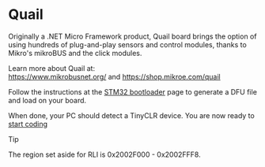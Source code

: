 # Quail

Originally a .NET Micro Framework product, Quail board brings the option of using hundreds of plug-and-play sensors and control modules, thanks to Mikro's mikroBUS and the click modules. 

Learn more about Quail at:  
https://www.mikrobusnet.org/ and https://shop.mikroe.com/quail  

Follow the instructions at the [STM32 bootloader](http://docs.ghielectronics.com/hardware/stm32_bootloader.html) page to generate a DFU file and load on your board.

When done, your PC should detect a TinyCLR device. You are now ready to [start coding](http://docs.ghielectronics.com/tinyclr/tutorials/intro.html)

> [!Tip]
>The region set aside for RLI is 0x2002F000 - 0x2002FFF8.